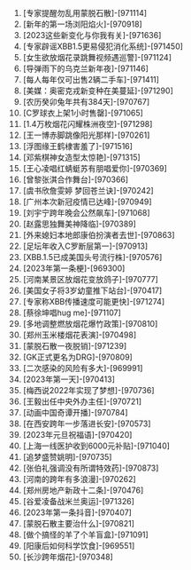 
1. [专家提醒勿乱用蒙脱石散]-[971114]
1. [新年的第一场浏阳焰火]-[970918]
1. [2023这些新变化与你我有关]-[971636]
1. [专家辟谣XBB1.5更易侵犯消化系统]-[971450]
1. [女生欲放烟花录跳舞视频遇巡警]-[971124]
1. [导弹雨下的乌克兰新年夜]-[971146]
1. [每人每年仅可出售2辆二手车]-[971411]
1. [美媒：奥密克戎新变种在美蔓延]-[971290]
1. [农历癸卯兔年共有384天]-[970767]
1. [C罗球衣上架1小时售罄]-[971065]
1. [1.4万枚烟花闪耀株洲夜空]-[971298]
1. [王一博赤脚跳像阳光那样]-[970261]
1. [浮图缘王鹤棣害羞了]-[971516]
1. [邓紫棋神女造型太惊艳]-[971315]
1. [王心凌唱红蜻蜓苏有朋唱爱你]-[970369]
1. [曾黎张淇合作舞台]-[970366]
1. [虞书欣詹雯婷 梦回苍兰诀]-[970242]
1. [广州本次新冠疫情已达峰]-[970949]
1. [刘宇宁跨年晚会公然飙车]-[971068]
1. [赵露思独舞美神降临]-[970389]
1. [外来媳妇本地郎康伯扮演者去世]-[970863]
1. [足坛年收入C罗断层第一]-[970913]
1. [XBB.1.5已成美国头号流行株]-[970576]
1. [2023年第一条梗]-[969300]
1. [河南某景区放烟花变放鸽子]-[970777]
1. [美国女子将3岁幼童推下站台]-[970417]
1. [专家称XBB传播速度可能更快]-[971274]
1. [蔡徐坤唱hug me]-[971107]
1. [多地调整燃放烟花爆竹政策]-[970810]
1. [郑州玉米楼烟花表演]-[970498]
1. [蒙脱石散一夜脱销]-[971239]
1. [GK正式更名为DRG]-[970809]
1. [二次感染的风险有多大]-[969991]
1. [2023年第一天]-[970413]
1. [梅西说2022年实现了梦想]-[970736]
1. [王毅出任中央外办主任]-[970721]
1. [动画中国奇谭开播]-[970784]
1. [在西安跨年一步落进长安]-[970573]
1. [2023年元旦祝福语]-[970420]
1. [上海一线医护收到6000元补贴]-[971040]
1. [追梦盛赞姚明]-[970735]
1. [张伯礼强调没有所谓特效药]-[970873]
1. [河南的跨年有多浪漫]-[970262]
1. [郑州房地产新政十二条]-[970476]
1. [谷爱凌备战米兰奥运]-[971326]
1. [2023年第一条抖音]-[970407]
1. [蒙脱石散主要治什么]-[970821]
1. [做个搞怪的羊了个羊盲盒]-[971091]
1. [阳康后如何科学饮食]-[969551]
1. [长沙跨年烟花]-[970348]
